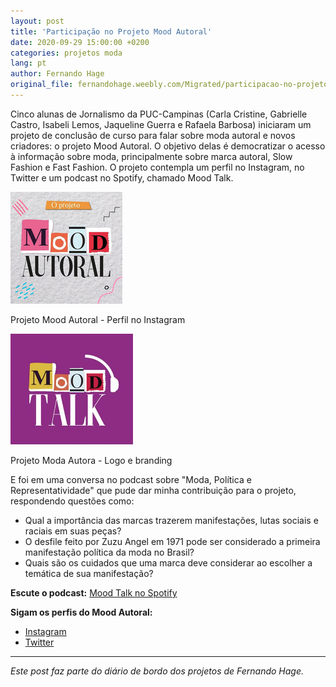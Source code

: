 ```yaml
---
layout: post
title: 'Participação no Projeto Mood Autoral'
date: 2020-09-29 15:00:00 +0200
categories: projetos moda
lang: pt
author: Fernando Hage
original_file: fernandohage.weebly.com/Migrated/participacao-no-projeto-moodautoral.html
---
```


Cinco alunas de Jornalismo da PUC-Campinas (Carla Cristine, Gabrielle Castro, Isabeli Lemos, Jaqueline Guerra e Rafaela Barbosa) iniciaram um projeto de conclusão de curso para falar sobre moda autoral e novos criadores: o projeto Mood Autoral. O objetivo delas é democratizar o acesso à informação sobre moda, principalmente sobre marca autoral, Slow Fashion e Fast Fashion. O projeto contempla um perfil no Instagram, no Twitter e um podcast no Spotify, chamado Mood Talk.

![Projeto Mood Autoral - Perfil no Instagram](/assets/images/mood-autoral-01.png)

Projeto Mood Autoral - Perfil no Instagram

![Projeto Mood Autoral - Logo e branding](/assets/images/mood-autoral-02.png)

Projeto Moda Autora - Logo e branding

E foi em uma conversa no podcast sobre "Moda, Política e Representatividade" que pude dar minha contribuição para o projeto, respondendo questões como:

- Qual a importância das marcas trazerem manifestações, lutas sociais e raciais em suas peças?
- O desfile feito por Zuzu Angel em 1971 pode ser considerado a primeira manifestação política da moda no Brasil?
- Quais são os cuidados que uma marca deve considerar ao escolher a temática de sua manifestação?

**Escute o podcast:** [Mood Talk no Spotify](https://open.spotify.com/episode/5bIKpw8PB2l6v1qKcU09c4?si=sOpt4E4wRwmE5zFv_sSCEg)

**Sigam os perfis do Mood Autoral:**

- [Instagram](https://instagram.com/moodautoral)
- [Twitter](https://twitter.com/moodautoral)

---

*Este post faz parte do diário de bordo dos projetos de Fernando Hage.*
